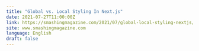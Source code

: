 ```yaml
---
title: "Global vs. Local Styling In Next.js"
date: 2021-07-27T11:00:00Z
link: https://smashingmagazine.com/2021/07/global-local-styling-nextjs/?utm_medium=RSS&utm_source=news.12bit.vn
site: www.smashingmagazine.com
language: English
draft: false
---
```

